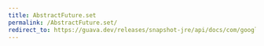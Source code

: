 ```yaml
---
title: AbstractFuture.set
permalink: /AbstractFuture.set/
redirect_to: https://guava.dev/releases/snapshot-jre/api/docs/com/google/common/util/concurrent/AbstractFuture.html#set-V-
---
```

